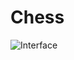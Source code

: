 # Chess
![Interface](https://user-images.githubusercontent.com/127994105/227296978-91536012-0a96-4f1b-b224-5f44bff37241.png)

